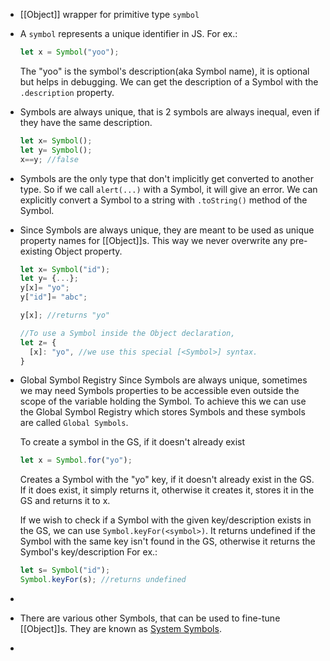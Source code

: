 - [[Object]] wrapper for primitive type ``symbol``
- A ``symbol`` represents a unique identifier in JS.
  For ex.:
  ```js
  let x = Symbol("yoo");
  ```
  The "yoo" is the symbol's description(aka Symbol name), it is optional but helps in debugging.
  We can get the description of a Symbol with the ``.description`` property.
- Symbols are always unique, that is 2 symbols are always inequal, even if they have the same description.
  ```js
  let x= Symbol();
  let y= Symbol();
  x==y; //false
  ```
- Symbols are the only type that don't implicitly get converted to another type.
  So if we call ``alert(...)`` with a Symbol, it will give an error. We can explicitly convert a Symbol to a string with ``.toString()`` method of the Symbol.
- Since Symbols are always unique, they are meant to be used as unique property names for [[Object]]s. This way we never overwrite any pre-existing Object property.
  ```js
  let x= Symbol("id");
  let y= {...};
  y[x]= "yo";
  y["id"]= "abc";
  
  y[x]; //returns "yo"
  
  //To use a Symbol inside the Object declaration,
  let z= {
    [x]: "yo", //we use this special [<Symbol>] syntax.
  }
  ```
- Global Symbol Registry
  Since Symbols are always unique, sometimes we may need Symbols properties to be accessible even outside the scope of the variable holding the Symbol.
  To achieve this we can use the Global Symbol Registry which stores Symbols and these symbols are called ``Global Symbols``.
  
  To create a symbol in the GS, if it doesn't already exist 
  ```js
  let x = Symbol.for("yo");
  ```
  Creates a Symbol with the "yo" key, if it doesn't already exist in the GS. If it does exist, it simply returns it, otherwise it creates it, stores it in the GS and returns it to x.
  
  If we wish to check if a Symbol with the given key/description exists in the GS, we can use ``Symbol.keyFor(<symbol>)``. It returns undefined if the Symbol with the same key isn't found in the GS, otherwise it returns the Symbol's key/description
  For ex.:
  ```js
  let s= Symbol("id");
  Symbol.keyFor(s); //returns undefined
  ```
-
- There are various other Symbols, that can be used to fine-tune [[Object]]s.
  They are known as [System Symbols](https://tc39.es/ecma262/#sec-well-known-symbols).
-